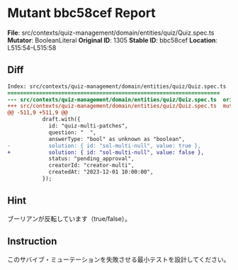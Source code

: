 # Mutant bbc58cef Report

**File**: src/contexts/quiz-management/domain/entities/quiz/Quiz.spec.ts
**Mutator**: BooleanLiteral
**Original ID**: 1305
**Stable ID**: bbc58cef
**Location**: L515:54–L515:58

## Diff

```diff
Index: src/contexts/quiz-management/domain/entities/quiz/Quiz.spec.ts
===================================================================
--- src/contexts/quiz-management/domain/entities/quiz/Quiz.spec.ts	original
+++ src/contexts/quiz-management/domain/entities/quiz/Quiz.spec.ts	mutated #1305
@@ -511,9 +511,9 @@
           draft.with({
             id: "quiz-multi-patches",
             question: "  ",
             answerType: "bool" as unknown as "boolean",
-            solution: { id: "sol-multi-null", value: true },
+            solution: { id: "sol-multi-null", value: false },
             status: "pending_approval",
             creatorId: "creator-multi",
             createdAt: "2023-12-01 10:00:00",
           });
```

## Hint

ブーリアンが反転しています（true/false）。

## Instruction

このサバイブ・ミューテーションを失敗させる最小テストを設計してください。
